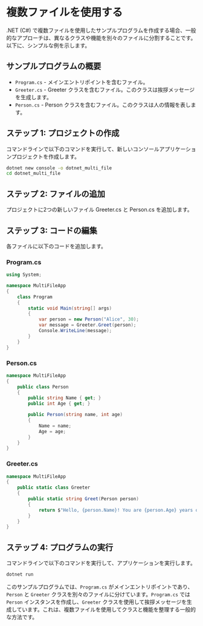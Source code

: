 # 複数ファイルを使用する

.NET (C#) で複数ファイルを使用したサンプルプログラムを作成する場合、一般的なアプローチは、異なるクラスや機能を別々のファイルに分割することです。以下に、シンプルな例を示します。

## サンプルプログラムの概要
- `Program.cs` - メインエントリポイントを含むファイル。
- `Greeter.cs` - Greeter クラスを含むファイル。このクラスは挨拶メッセージを生成します。
- `Person.cs` - Person クラスを含むファイル。このクラスは人の情報を表します。

## ステップ 1: プロジェクトの作成
コマンドラインで以下のコマンドを実行して、新しいコンソールアプリケーションプロジェクトを作成します。

```bash
dotnet new console -o dotnet_multi_file
cd dotnet_multi_file
```

## ステップ 2: ファイルの追加
プロジェクトに2つの新しいファイル Greeter.cs と Person.cs を追加します。

## ステップ 3: コードの編集
各ファイルに以下のコードを追加します。

### Program.cs

```csharp
using System;

namespace MultiFileApp
{
	class Program
	{
		static void Main(string[] args)
		{
			var person = new Person("Alice", 30);
			var message = Greeter.Greet(person);
			Console.WriteLine(message);
		}
	}
}
```

### Person.cs

```csharp
namespace MultiFileApp
{
	public class Person
	{
		public string Name { get; }
		public int Age { get; }

		public Person(string name, int age)
		{
			Name = name;
			Age = age;
		}
	}
}
```

### Greeter.cs

```csharp
namespace MultiFileApp
{
	public static class Greeter
	{
		public static string Greet(Person person)
		{
			return $"Hello, {person.Name}! You are {person.Age} years old.";
		}
	}
}
```

## ステップ 4: プログラムの実行
コマンドラインで以下のコマンドを実行して、アプリケーションを実行します。

```bash
dotnet run
```

このサンプルプログラムでは、`Program.cs` がメインエントリポイントであり、`Person` と `Greeter` クラスを別々のファイルに分けています。`Program.cs` では `Person` インスタンスを作成し、`Greeter` クラスを使用して挨拶メッセージを生成しています。これは、複数ファイルを使用してクラスと機能を整理する一般的な方法です。

